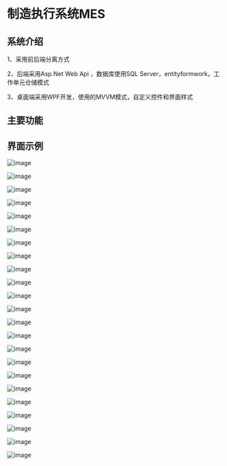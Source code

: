 # 制造执行系统MES

## 系统介绍

1、采用前后端分离方式

2、后端采用Asp.Net Web Api ，数据库使用SQL Server，entityformwork，工作单元仓储模式

3、桌面端采用WPF开发，使用的MVVM模式，自定义控件和界面样式

## 主要功能







## 界面示例

![image](https://github.com/yuxianye/MES/tree/master/Images/IMG20180724090801.jpg)

![image](https://github.com/yuxianye/MES/tree/master/Images/IMG20180724090542.jpg)

![image](https://github.com/yuxianye/MES/tree/master/Images/IMG_20171212_172315.jpg)

![image](https://github.com/yuxianye/MES/tree/master/Images/image114.jpg)

![image](https://github.com/yuxianye/MES/tree/master/Images/Cache_bc2cafb2b2f548d.jpg)

![image](https://github.com/yuxianye/MES/tree/master/Images/Cache_aac8356faa9b79.jpg)

![image](https://github.com/yuxianye/MES/tree/master/Images/Cache_a00e1400c1cf9e8.jpg)

![image](https://github.com/yuxianye/MES/tree/master/Images/Cache_-370564770599465d.jpg)

![image](https://github.com/yuxianye/MES/tree/master/Images/Cache_-796315b0b7ca9223.jpg)

![image](https://github.com/yuxianye/MES/tree/master/Images/Cache_633039ba18885a9a.jpg)

![image](https://github.com/yuxianye/MES/tree/master/Images/Cache_-363623e48dec452e.jpg)

![image](https://github.com/yuxianye/MES/tree/master/Images/Cache_-47709cc93c24dbc2.jpg)

![image](https://github.com/yuxianye/MES/tree/master/Images/Cache_-5029edada3c58fa7.jpg)

![image](https://github.com/yuxianye/MES/tree/master/Images/Cache_640abc54cb5082c9.jpg)

![image](https://github.com/yuxianye/MES/tree/master/Images/Cache_436b7cab8848ea21.jpg)

![image](https://github.com/yuxianye/MES/tree/master/Images/Cache_-119bedba7f9c2644.jpg)

![image](https://github.com/yuxianye/MES/tree/master/Images/Cache_-73cbe77e6568356a.jpg)

![image](https://github.com/yuxianye/MES/tree/master/Images/Cache_-60d04fdf048d0947.jpg)

![image](https://github.com/yuxianye/MES/tree/master/Images/Cache_53eae55b12878b22.jpg)

![image](https://github.com/yuxianye/MES/tree/master/Images/Cache_-7cae71c3a22def57.jpg)

![image](https://github.com/yuxianye/MES/tree/master/Images/Cache_-5a83dc0c210fbb70.jpg)

![image](https://github.com/yuxianye/MES/tree/master/Images/Cache_-3b73b1c3ae909bec.jpg)

![image](https://github.com/yuxianye/MES/tree/master/Images/Cache_-1bf55a0e74030b00.jpg)